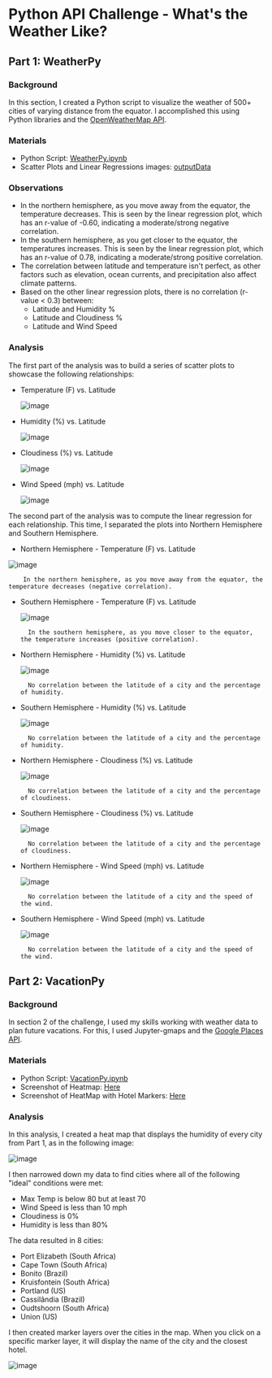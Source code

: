 # Python API Challenge - What's the Weather Like?

## Part 1: WeatherPy

### Background
In this section, I created a Python script to visualize the weather of 500+ cities of varying distance from the equator. I accomplished this using Python libraries and the [OpenWeatherMap API](https://openweathermap.org/api).

### Materials
- Python Script: [WeatherPy.ipynb](/WeatherPy/WeatherPy.ipynb)
- Scatter Plots and Linear Regressions images: [outputData](/WeatherPy/outputData)

### Observations
- In the northern hemisphere, as you move away from the equator, the temperature decreases. This is seen by the linear regression plot, which has an r-value of -0.60, indicating a moderate/strong negative correlation.
- In the southern hemisphere, as you get closer to the equator, the temperatures increases. This is seen by the linear regression plot, which has an r-value of 0.78, indicating a moderate/strong positive correlation.
- The correlation between latitude and temperature isn't perfect, as other factors such as elevation, ocean currents, and precipitation also affect climate patterns.
- Based on the other linear regression plots, there is no correlation (r-value < 0.3) between:
    - Latitude and Humidity %
    - Latitude and Cloudiness %
    - Latitude and Wind Speed

### Analysis
The first part of the analysis was to build a series of scatter plots to showcase the following relationships:
- Temperature (F) vs. Latitude

    ![image](/WeatherPy/outputData/Latitude%20vs%20Max%20Temperature.png)

- Humidity (%) vs. Latitude

    ![image](/WeatherPy/outputData/Latitude%20vs%20Humidity.png)

- Cloudiness (%) vs. Latitude

    ![image](/WeatherPy/outputData/Latitude%20vs%20Cloudiness.png)

- Wind Speed (mph) vs. Latitude

    ![image](/WeatherPy/outputData/Latitude%20vs%20Wind%20Speed.png)

The second part of the analysis was to compute the linear regression for each relationship. This time, I separated the plots into Northern Hemisphere and Southern Hemisphere. 

- Northern Hemisphere - Temperature (F) vs. Latitude

![image](/WeatherPy/outputData/NH%20-%20Max%20Temp%20vs%20Latitude%20Regression.png)

        In the northern hemisphere, as you move away from the equator, the temperature decreases (negative correlation).

- Southern Hemisphere - Temperature (F) vs. Latitude

    ![image](/WeatherPy/outputData/SH%20-%20Max%20Temp%20vs%20Latitude%20Regression.png)
    
        In the southern hemisphere, as you move closer to the equator, the temperature increases (positive correlation).

- Northern Hemisphere - Humidity (%) vs. Latitude

    ![image](/WeatherPy/outputData/NH%20-%20Humidity%20vs%20Latitude%20Regression.png)

        No correlation between the latitude of a city and the percentage of humidity.

- Southern Hemisphere - Humidity (%) vs. Latitude

    ![image](/WeatherPy/outputData/SH%20-%20Humidity%20vs%20Latitude%20Regression.png)

        No correlation between the latitude of a city and the percentage of humidity.

- Northern Hemisphere - Cloudiness (%) vs. Latitude

    ![image](/WeatherPy/outputData/NH%20-%20Cloudiness%20vs%20Latitude%20Regression.png)
    
        No correlation between the latitude of a city and the percentage of cloudiness.

- Southern Hemisphere - Cloudiness (%) vs. Latitude

    ![image](/WeatherPy/outputData/SH%20-%20Cloudiness%20vs%20Latitude%20Regression.png)

        No correlation between the latitude of a city and the percentage of cloudiness.

- Northern Hemisphere - Wind Speed (mph) vs. Latitude

    ![image](/WeatherPy/outputData/NH%20-%20Wind%20Speed%20vs%20Latitude%20Regression.png)

        No correlation between the latitude of a city and the speed of the wind.

- Southern Hemisphere - Wind Speed (mph) vs. Latitude

    ![image](/WeatherPy/outputData/SH%20-%20Wind%20Speed%20vs%20Latitude%20Regression.png)

        No correlation between the latitude of a city and the speed of the wind.

## Part 2: VacationPy

### Background
In section 2 of the challenge, I used my skills working with weather data to plan future vacations. For this, I used Jupyter-gmaps and the [Google Places API](https://developers.google.com/maps/documentation/places/web-service/overview).

### Materials
- Python Script: [VacationPy.ipynb](/WeatherPy/VacationPy.ipynb)
- Screenshot of Heatmap: [Here](/WeatherPy/outputData/Humidity%20Heatmap%20(VacationPy).png)
- Screenshot of HeatMap with Hotel Markers: [Here](/WeatherPy/outputData/Humidity%20Heatmap%20with%20Hotels%20(VacationPy).png)

### Analysis
In this analysis, I created a heat map that displays the humidity of every city from Part 1, as in the following image:

![image](/WeatherPy/outputData/Humidity%20Heatmap%20(VacationPy).png)

I then narrowed down my data to find cities where all of the following "ideal" conditions were met:

- Max Temp is below 80 but at least 70
- Wind Speed is less than 10 mph
- Cloudiness is 0%
- Humidity is less than 80%

The data resulted in 8 cities: 

- Port Elizabeth (South Africa)
- Cape Town (South Africa)
- Bonito (Brazil)
- Kruisfontein (South Africa)
- Portland (US)
- Cassilândia (Brazil)
- Oudtshoorn (South Africa)
- Union (US)

I then created marker layers over the cities in the map. When you click on a specific marker layer, it will display the name of the city and the closest hotel.

![image](/WeatherPy/outputData/Humidity%20Heatmap%20with%20Hotels%20(VacationPy).png)
